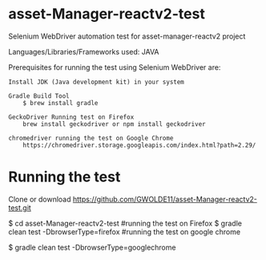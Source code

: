 # asset-Manager-reactv2-test

Selenium WebDriver automation test for asset-manager-reactv2 project

Languages/Libraries/Frameworks used: JAVA

Prerequisites for running the test using Selenium WebDriver are:

    Install JDK (Java development kit) in your system

    Gradle Build Tool
        $ brew install gradle

    GeckoDriver Running test on Firefox
        brew install geckodriver or npm install geckodriver

    chromedriver running the test on Google Chrome
        https://chromedriver.storage.googleapis.com/index.html?path=2.29/

# Running the test

Clone or download  https://github.com/GWOLDE11/asset-Manager-reactv2-test.git

$ cd asset-Manager-reactv2-test
#running the test on Firefox
$ gradle clean test -DbrowserType=firefox
#running the test on google chrome

$ gradle clean test -DbrowserType=googlechrome
